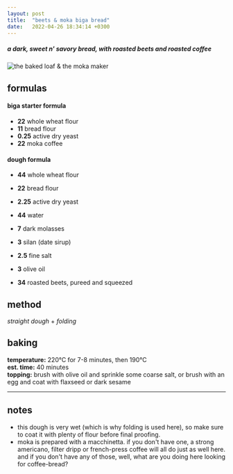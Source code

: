 ```yaml
---
layout: post
title:  "beets & moka biga bread"
date:   2022-04-26 18:34:14 +0300
---
```


##### _a dark, sweet n' savory bread, with roasted beets and roasted coffee_


![the baked loaf & the moka maker][image-main]


## formulas [][info-formula]

#### biga starter formula [][info-starters]

- **22** whole wheat flour
- **11** bread flour
- **0.25** active dry yeast
- **22** moka coffee

#### dough formula

- **44** whole wheat flour
- **22** bread flour

- **2.25** active dry yeast
- **44** water
- **7** dark molasses
- **3** silan (date sirup)
- **2.5** fine salt
- **3** olive oil
- **34** roasted beets, pureed and squeezed


## method [][info-method]

_straight dough_ + _folding_


## baking [][info-baking]

**temperature:** 220°C for 7-8 minutes, then 190°C  
**est. time:** 40 minutes  
**topping:** brush with olive oil and sprinkle some coarse salt, or brush with an egg and coat with flaxseed or dark sesame


---


## notes

- this dough is very wet (which is why folding is used here), so make sure to coat it with plenty of flour before final proofing.
- moka is prepared with a macchinetta. if you don't have one, a strong americano, filter dripp or french-press coffee will all do just as well here. and if you don't have any of those, well, what are you doing here looking for coffee-bread?




[info-formula]: /the-formula
[info-method]: /mixing-methods
[info-baking]: /baking-guidelines
[info-starters]: /pre-fermented-dough

[image-main]: https://64.media.tumblr.com/2335f1a357889962e4669a2228e2fc28/b7e73a3fd04889f0-4c/s540x810/fb634875ea43f66a4c1455ca457254c28a7fa678.jpg
